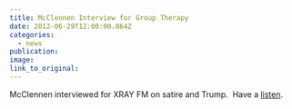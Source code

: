 ```yaml
---
title: McClennen Interview for Group Therapy
date: 2012-06-29T12:00:00.864Z
categories: 
  - news
publication:
image:
link_to_original:
---
```



McClennen interviewed for XRAY FM on satire and Trump.&nbsp; Have a [listen](https://soundcloud.com/xrayinthemorning/group-therapy-21517-feat-dr-sophia-mcclennen-tom-johnson-caitlin-weierhauser).